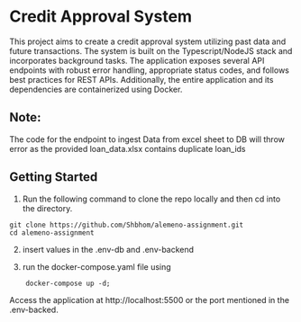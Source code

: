 # Credit Approval System

This project aims to create a credit approval system utilizing past data and future transactions. The system is built on the Typescript/NodeJS stack and incorporates background tasks. The application exposes several API endpoints with robust error handling, appropriate status codes, and follows best practices for REST APIs. Additionally, the entire application and its dependencies are containerized using Docker.

## Note:
The code for the endpoint to ingest Data from excel sheet to DB will throw error as the provided loan_data.xlsx contains duplicate loan_ids

## Getting Started

1. Run the following command to clone the repo locally and then cd into the directory.

```shell
git clone https://github.com/Shbhom/alemeno-assignment.git
cd alemeno-assignment

```

2. insert values in the .env-db and .env-backend

3. run the docker-compose.yaml file using 

```shell
    docker-compose up -d;
```


Access the application at http://localhost:5500 or the port mentioned in the .env-backed.

